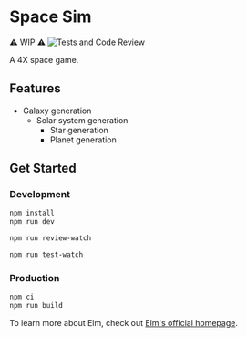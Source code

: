 # Space Sim

⚠️ WIP ⚠️ ![Tests and Code Review](https://github.com/wolfadex/space-sim/actions/workflows/ci/badge.svg)

A 4X space game.

## Features

- Galaxy generation
  - Solar system generation
    - Star generation
    - Planet generation

## Get Started

### Development

```bash
npm install
npm run dev
```

```bash
npm run review-watch
```

```bash
npm run test-watch
```

### Production

```bash
npm ci
npm run build
```

To learn more about Elm, check out [Elm's official homepage](https://elm-lang.org/).
